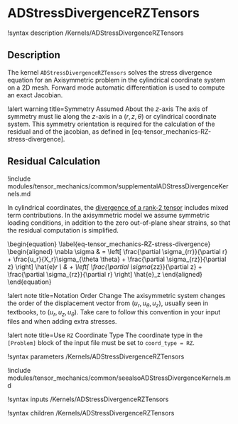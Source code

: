 # ADStressDivergenceRZTensors

!syntax description /Kernels/ADStressDivergenceRZTensors

## Description

The kernel `ADStressDivergenceRZTensors` solves the stress divergence equation
for an Axisymmetric problem in the cylindrical coordinate system on a 2D mesh.
Forward mode automatic differentiation is used to compute an exact Jacobian.

!alert warning title=Symmetry Assumed About the $z$-axis
The axis of symmetry must lie along the $z$-axis in a $\left(r, z, \theta \right)$
or cylindrical coordinate system. This symmetry orientation is required for the
calculation of the residual and of the jacobian, as defined in [eq-tensor_mechanics-RZ-stress-divergence].

## Residual Calculation

!include modules/tensor_mechanics/common/supplementalADStressDivergenceKernels.md

In cylindrical coordinates, the [divergence of a rank-2 tensor](https://en.wikipedia.org/wiki/Tensor_derivative_%28continuum_mechanics%29#Cylindrical_polar_coordinates_2)
includes mixed term contributions.  In the axisymmetric model we assume
symmetric loading conditions, in addition to the zero out-of-plane shear
strains, so that the residual computation is simplified.

\begin{equation}
  \label{eq-tensor_mechanics-RZ-stress-divergence}
  \begin{aligned}
  \nabla \sigma  & = \left[ \frac{\partial \sigma_{rr}}{\partial r} + \frac{u_r}{X_r}\sigma_{\theta \theta} + \frac{\partial \sigma_{rz}}{\partial z} \right] \hat{e}_r \\
   & + \left[ \frac{\partial \sigma_{zz}}{\partial z} + \frac{\partial \sigma_{rz}}{\partial r}    \right] \hat{e}_z
  \end{aligned}
\end{equation}

!alert note title=Notation Order Change
The axisymmetric system changes the order of the displacement vector from $(u_r, u_{\theta}, u_z)$,
usually seen in textbooks, to $(u_r, u_z, u_{\theta})$. Take care to follow this convention in your
input files and when adding extra stresses.

!alert note title=Use `RZ` Coordinate Type
The coordinate type in the `[Problem]` block of the input file must be set to
`coord_type = RZ`.

!syntax parameters /Kernels/ADStressDivergenceRZTensors

!include modules/tensor_mechanics/common/seealsoADStressDivergenceKernels.md

!syntax inputs /Kernels/ADStressDivergenceRZTensors

!syntax children /Kernels/ADStressDivergenceRZTensors

